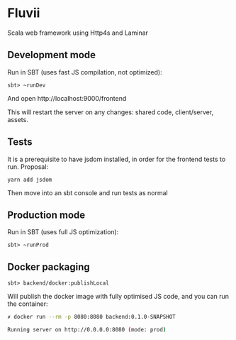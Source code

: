 # Fluvii
Scala web framework using Http4s and Laminar


## Development mode

Run in SBT (uses fast JS compilation, not optimized):

```
sbt> ~runDev
```

And open http://localhost:9000/frontend

This will restart the server on any changes: shared code, client/server, assets.

## Tests
It is a prerequisite to have jsdom installed, in order for the frontend tests to run. Proposal:
```
yarn add jsdom
```
Then move into an sbt console and run tests as normal

## Production mode

Run in SBT (uses full JS optimization):

```
sbt> ~runProd
```

## Docker packaging

```
sbt> backend/docker:publishLocal
```

Will publish the docker image with fully optimised JS code, and you can run the container:

```bash
✗ docker run --rm -p 8080:8080 backend:0.1.0-SNAPSHOT

Running server on http://0.0.0.0:8080 (mode: prod)
```

